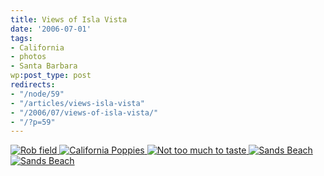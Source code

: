 ```yaml
---
title: Views of Isla Vista
date: '2006-07-01'
tags:
- California
- photos
- Santa Barbara
wp:post_type: post
redirects:
- "/node/59"
- "/articles/views-isla-vista"
- "/2006/07/views-of-isla-vista/"
- "/?p=59"
---
```


  [ ![Rob field](http://static.flickr.com/46/179484885_9386eca1af.jpg) ](http://www.flickr.com/photos/bensheldon/179484885/ "Photo Sharing") [ ![California Poppies](http://static.flickr.com/66/179484091_103c6ba13d_t.jpg) ](http://www.flickr.com/photos/bensheldon/179484091/ "Photo Sharing") [ ![Not too much to taste](http://static.flickr.com/46/179484564_9693cc8dd1_t.jpg) ](http://www.flickr.com/photos/bensheldon/179484564/ "Photo Sharing") [ ![Sands Beach](http://static.flickr.com/55/179483268_8747a1bf1e_t.jpg) ](http://www.flickr.com/photos/bensheldon/179483268/ "Photo Sharing") [ ![Sands Beach](http://static.flickr.com/78/179485408_28d73ac0e4.jpg) ](http://www.flickr.com/photos/bensheldon/179485408/ "Photo Sharing")
